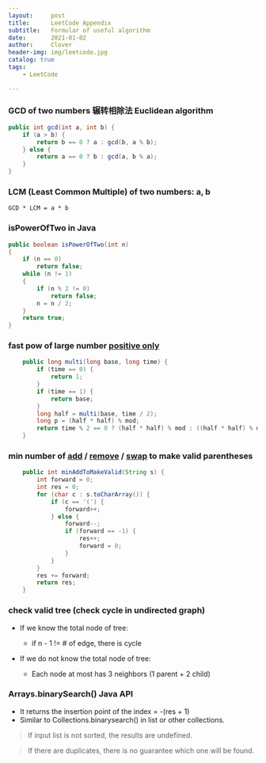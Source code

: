 ```yaml
---
layout:     post
title:      LeetCode Appendix
subtitle:   Formular of useful algorithm
date:       2021-01-02
author:     Clover
header-img: img/leetcode.jpg
catalog: true
tags:
    - LeetCode

---
```

### GCD of two numbers 辗转相除法 Euclidean algorithm

```java
public int gcd(int a, int b) {
    if (a > b) {
        return b == 0 ? a : gcd(b, a % b);
    } else {
        return a == 0 ? b : gcd(a, b % a);
    }
}
```


### LCM (Least Common Multiple) of two numbers: a, b
```
GCD * LCM = a * b
```


### isPowerOfTwo in Java

```java
public boolean isPowerOfTwo(int n) 
{ 
    if (n == 0) 
        return false; 
    while (n != 1) 
    { 
        if (n % 2 != 0) 
            return false; 
        n = n / 2; 
    } 
    return true; 
} 
```

### fast pow of large number [positive only](https://leetcode.com/problems/minimum-non-zero-product-of-the-array-elements/)

```java
    public long multi(long base, long time) {
        if (time == 0) {
            return 1;
        }
        if (time == 1) {
            return base;
        }
        long half = multi(base, time / 2);
        long p = (half * half) % mod;
        return time % 2 == 0 ? (half * half) % mod : ((half * half) % mod * (base % mod)) % mod;
    }
```

###  min number of [add](https://leetcode.com/problems/minimum-add-to-make-parentheses-valid/) / [remove](https://leetcode.com/problems/remove-invalid-parentheses/) / [swap](https://leetcode.com/problems/minimum-number-of-swaps-to-make-the-string-balanced/) to make valid parentheses

```java
    public int minAddToMakeValid(String s) {
        int forward = 0;
        int res = 0;
        for (char c : s.toCharArray()) {
            if (c == '(') {
                forward++;
            } else {
                forward--;
                if (forward == -1) {
                    res++;
                    forward = 0;
                }
            }
        }
        res += forward;
        return res;
    }

```


### check valid tree (check cycle in undirected graph)

- If we know the total node of tree:
  - if n - 1 != # of edge, there is cycle
  
- If we do not know the total node of tree:
  - Each node at most has 3 neighbors (1 parent + 2 child)
  
  
### Arrays.binarySearch() Java API
- It returns the insertion point of the index = -(res + 1)
- Similar to Collections.binarysearch() in list or other collections.

> If input list is not sorted, the results are undefined.

> If there are duplicates, there is no guarantee which one will be found.


